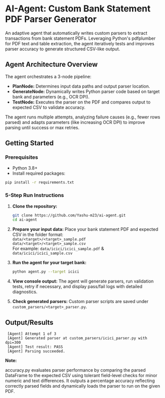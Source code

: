 # AI-Agent: Custom Bank Statement PDF Parser Generator

An adaptive agent that automatically writes custom parsers to extract transactions from bank statement PDFs. Leveraging Python's pdfplumber for PDF text and table extraction, the agent iteratively tests and improves parser accuracy to generate structured CSV-like output.

## Agent Architecture Overview

The agent orchestrates a 3-node pipeline:

- **PlanNode:** Determines input data paths and output parser location.
- **GenerateNode:** Dynamically writes Python parser code based on target bank and parameters (e.g., OCR DPI).
- **TestNode:** Executes the parser on the PDF and compares output to expected CSV to validate accuracy.

The agent runs multiple attempts, analyzing failure causes (e.g., fewer rows parsed) and adapts parameters (like increasing OCR DPI) to improve parsing until success or max retries.

## Getting Started

### Prerequisites

- Python 3.8+
- Install required packages:

```bash
pip install -r requirements.txt
```


### 5-Step Run Instructions

1. **Clone the repository:**
   ```bash
   git clone https://github.com/Yashu-m23/ai-agent.git
   cd ai-agent
   ```

3. **Prepare your input data:**
   Place your bank statement PDF and expected CSV in the folder format:  
   `data/<target>/<target>_sample.pdf`  
   `data/<target>/<target>_sample.csv`  
   For example: `data/icici/icici_sample.pdf` & `data/icici/icici_sample.csv`

4. **Run the agent for your target bank:**
   ```bash
   python agent.py --target icici
   ```

5. **View console output:**
   The agent will generate parsers, run validation tests, retry if necessary, and display pass/fail logs with detailed diagnostics.

6. **Check generated parsers:**
   Custom parser scripts are saved under `custom_parsers/<target>_parser.py`.


## Output/Results

```
 [Agent] Attempt 1 of 3                                           
 [Agent] Generated parser at custom_parsers/icici_parser.py with dpi=300
 [Agent] Test result: PASS
 [Agent] Parsing succeeded.
```

**Note:**

accuracy.py evaluates parser performance by comparing the parsed DataFrame to the expected CSV using tolerant field-level checks for minor numeric and text differences. It outputs a percentage accuracy reflecting correctly parsed fields and dynamically loads the parser to run on the given PDF.

